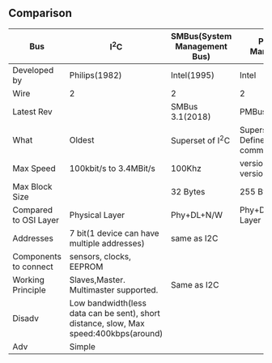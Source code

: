 ## Comparison

|Bus|I<sup>2</sup>C|SMBus(System Management Bus)|PMBus(Power Management Bus)|
|---|---|---|---|
|Developed by|Philips(1982)|Intel(1995)|Intel|
|Wire|2|2|2|
|Latest Rev||SMBus 3.1(2018)|PMBus 1.3|
|What|Oldest|Superset of I<sup>2</sup>C|Superset of SMBus. Defines domain specific commands|
|Max Speed|100kbit/s to 3.4MBit/s|100Khz|version1.2(400KHz), version1.3(1MHz)|
|Max Block Size||32 Bytes|255 Bytes|
|Compared to OSI Layer|Physical Layer|Phy+DL+N/W|Phy+DL+N/W+Transport Layer|
|Addresses|7 bit(1 device can have multiple addresses)|same as I2C||
|Components to connect|sensors, clocks, EEPROM|||
|Working Principle|Slaves,Master. Multimaster supported.|Same as I2C||
|Disadv|Low bandwidth(less data can be sent), short distance, slow, Max speed:400kbps(around)|||
|Adv|Simple|||

